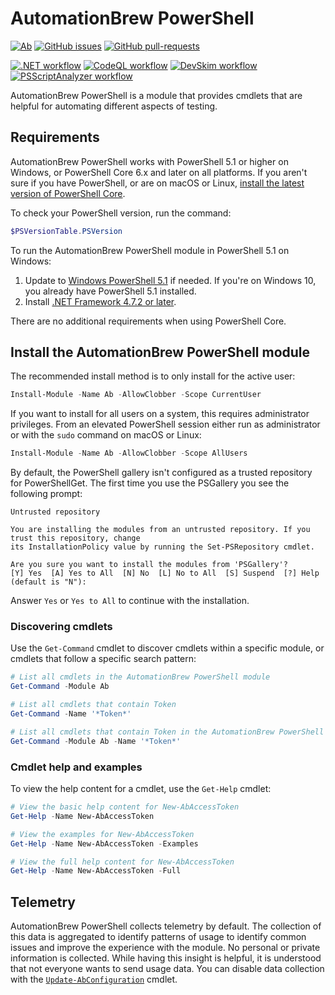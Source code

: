 # AutomationBrew PowerShell

[![Ab](https://img.shields.io/powershellgallery/v/Ab.svg?style=flat-square&label=Ab)](https://www.powershellgallery.com/packages/Ab/) [![GitHub issues](https://img.shields.io/github/issues/automationbrew/autobrew-powershell.svg)](https://github.com/automationbrew/autobrew-powershell/issues/) [![GitHub pull-requests](https://img.shields.io/github/issues-pr/automationbrew/autobrew-powershell.svg)](https://gitHub.com/automationbrew/autobrew-powershell/pull/)

[![.NET workflow](https://github.com/automationbrew/autobrew-powershell/actions/workflows/dotnet.yml/badge.svg)](https://github.com/automationbrew/autobrew-powershell/actions/workflows/dotnet.yml) [![CodeQL workflow](https://github.com/automationbrew/autobrew-powershell/actions/workflows/codeql-analysis.yml/badge.svg)](https://github.com/automationbrew/autobrew-powershell/actions/workflows/codeql-analysis.yml) [![DevSkim workflow](https://github.com/automationbrew/autobrew-powershell/actions/workflows/devskim.yml/badge.svg)](https://github.com/automationbrew/autobrew-powershell/actions/workflows/devskim.yml) [![PSScriptAnalyzer workflow](https://github.com/automationbrew/autobrew-powershell/actions/workflows/powershell.yml/badge.svg)](https://github.com/automationbrew/autobrew-powershell/actions/workflows/powershell.yml)

AutomationBrew PowerShell is a module that provides cmdlets that are helpful for automating different aspects of testing.

## Requirements

AutomationBrew PowerShell works with PowerShell 5.1 or higher on Windows, or PowerShell Core 6.x and later on all platforms. If you aren't sure if you have PowerShell, or are on macOS or Linux, [install the latest version of PowerShell Core](https://docs.microsoft.com/powershell/scripting/install/installing-powershell#powershell-core).

To check your PowerShell version, run the command:

```powershell
$PSVersionTable.PSVersion
```

To run the AutomationBrew PowerShell module in PowerShell 5.1 on Windows:

1. Update to [Windows PowerShell 5.1](https://docs.microsoft.com/powershell/scripting/install/installing-windows-powershell#upgrading-existing-windows-powershell) if needed. If you're on Windows 10, you already
  have PowerShell 5.1 installed.
2. Install [.NET Framework 4.7.2 or later](https://docs.microsoft.com/dotnet/framework/install).

There are no additional requirements when using PowerShell Core.

## Install the AutomationBrew PowerShell module

The recommended install method is to only install for the active user:

```powershell
Install-Module -Name Ab -AllowClobber -Scope CurrentUser
```

If you want to install for all users on a system, this requires administrator privileges. From an elevated PowerShell session either
run as administrator or with the `sudo` command on macOS or Linux:

```powershell
Install-Module -Name Ab -AllowClobber -Scope AllUsers
```

By default, the PowerShell gallery isn't configured as a trusted repository for PowerShellGet. The first time you use the PSGallery you see the following prompt:

```output
Untrusted repository

You are installing the modules from an untrusted repository. If you trust this repository, change
its InstallationPolicy value by running the Set-PSRepository cmdlet.

Are you sure you want to install the modules from 'PSGallery'?
[Y] Yes  [A] Yes to All  [N] No  [L] No to All  [S] Suspend  [?] Help (default is "N"):
```

Answer `Yes` or `Yes to All` to continue with the installation.

### Discovering cmdlets

Use the `Get-Command` cmdlet to discover cmdlets within a specific module, or cmdlets that follow a specific search pattern:

```powershell
# List all cmdlets in the AutomationBrew PowerShell module
Get-Command -Module Ab

# List all cmdlets that contain Token
Get-Command -Name '*Token*'

# List all cmdlets that contain Token in the AutomationBrew PowerShell module
Get-Command -Module Ab -Name '*Token*'
```

### Cmdlet help and examples

To view the help content for a cmdlet, use the `Get-Help` cmdlet:

```powershell
# View the basic help content for New-AbAccessToken
Get-Help -Name New-AbAccessToken

# View the examples for New-AbAccessToken
Get-Help -Name New-AbAccessToken -Examples

# View the full help content for New-AbAccessToken
Get-Help -Name New-AbAccessToken -Full
```

## Telemetry

AutomationBrew PowerShell collects telemetry by default. The collection of this data is aggregated to identify patterns of usage to identify common issues and improve the experience with the module. No personal or private information is collected. While having this insight is helpful, it is understood that not everyone wants to send usage data. You can disable data collection with the [`Update-AbConfiguration`](docs/help/Update-AbConfiguration.md) cmdlet.
